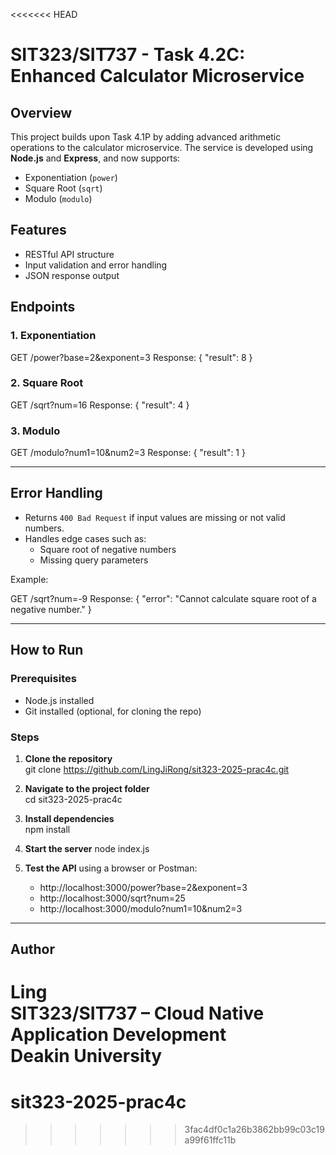 <<<<<<< HEAD
# SIT323/SIT737 - Task 4.2C: Enhanced Calculator Microservice

## Overview
This project builds upon Task 4.1P by adding advanced arithmetic operations to the calculator microservice. The service is developed using **Node.js** and **Express**, and now supports:
- Exponentiation (`power`)
- Square Root (`sqrt`)
- Modulo (`modulo`)

## Features
- RESTful API structure
- Input validation and error handling
- JSON response output

## Endpoints

### 1. Exponentiation

GET /power?base=2&exponent=3 
Response: { "result": 8 }

### 2. Square Root

GET /sqrt?num=16 Response: { "result": 4 }

### 3. Modulo

GET /modulo?num1=10&num2=3 Response: { "result": 1 }


---

## Error Handling
- Returns `400 Bad Request` if input values are missing or not valid numbers.
- Handles edge cases such as:
  - Square root of negative numbers
  - Missing query parameters

Example:

GET /sqrt?num=-9
Response: { "error": "Cannot calculate square root of a negative number." }


---

## How to Run

### Prerequisites
- Node.js installed
- Git installed (optional, for cloning the repo)

### Steps

1. **Clone the repository**  
git clone https://github.com/LingJiRong/sit323-2025-prac4c.git


2. **Navigate to the project folder**  
cd sit323-2025-prac4c

3. **Install dependencies**  
npm install

4. **Start the server**
node index.js  


5. **Test the API** using a browser or Postman:
   - http://localhost:3000/power?base=2&exponent=3
   - http://localhost:3000/sqrt?num=25
   - http://localhost:3000/modulo?num1=10&num2=3

---

## Author
Ling  
SIT323/SIT737 – Cloud Native Application Development  
Deakin University
=======
# sit323-2025-prac4c
>>>>>>> 3fac4df0c1a26b3862bb99c03c19a99f61ffc11b
